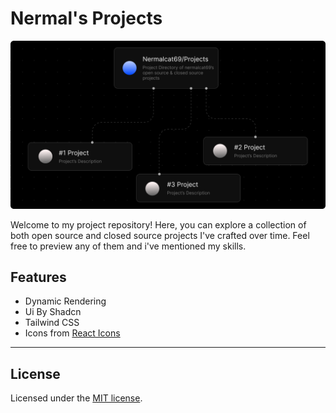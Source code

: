 
# Nermal's Projects
<div align="center">

![cover-image](cover.png)

</div>

Welcome to my project repository! Here, you can explore a collection of both open source and closed source projects I've crafted over time. Feel free to preview any of them and i've mentioned my skills.


## Features

- Dynamic Rendering
- Ui By Shadcn
- Tailwind CSS
- Icons from [React Icons](http://react-icons.github.io/react-icons/)

---

## License

Licensed under the [MIT license](https://github.com/).
